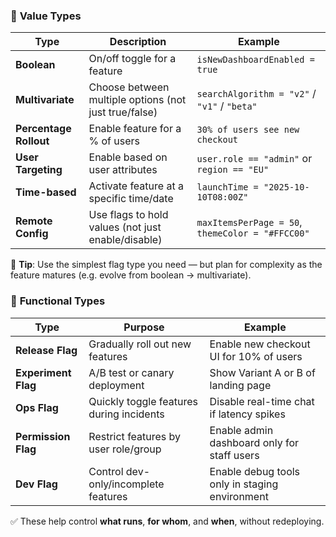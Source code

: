 

### 🔑 **Value Types**

|Type|Description|Example|
|---|---|---|
|**Boolean**|On/off toggle for a feature|`isNewDashboardEnabled = true`|
|**Multivariate**|Choose between multiple options (not just true/false)|`searchAlgorithm = "v2"` / `"v1"` / `"beta"`|
|**Percentage Rollout**|Enable feature for a % of users|`30% of users see new checkout`|
|**User Targeting**|Enable based on user attributes|`user.role == "admin"` or `region == "EU"`|
|**Time-based**|Activate feature at a specific time/date|`launchTime = "2025-10-10T08:00Z"`|
|**Remote Config**|Use flags to hold values (not just enable/disable)|`maxItemsPerPage = 50`, `themeColor = "#FFCC00"`|


🧠 **Tip**: Use the simplest flag type you need — but plan for complexity as the feature matures (e.g. evolve from boolean → multivariate).


### 🔑 **Functional Types**

| Type                | Purpose                                  | Example                                        |
| ------------------- | ---------------------------------------- | ---------------------------------------------- |
| **Release Flag**    | Gradually roll out new features          | Enable new checkout UI for 10% of users        |
| **Experiment Flag** | A/B test or canary deployment            | Show Variant A or B of landing page            |
| **Ops Flag**        | Quickly toggle features during incidents | Disable real-time chat if latency spikes       |
| **Permission Flag** | Restrict features by user role/group     | Enable admin dashboard only for staff users    |
| **Dev Flag**        | Control dev-only/incomplete features     | Enable debug tools only in staging environment |


✅ These help control **what runs**, **for whom**, and **when**, without redeploying.
